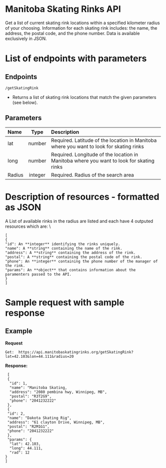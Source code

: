 # Manitoba Skating Rinks API

Get a list of current skating rink locations within a specified kilometer radius of your choosing. Information for each skating rink includes: the name, the address, the postal code, and the phone number. Data is available exclusively in JSON.

# List of endpoints with parameters

## Endpoints
`/getSkatingRink`
* Returns a list of skating rink locations that match the given parameters (see below).

## Parameters
| Name        | Type        | Description   |
| :---        |    :----:   |          :--- |
| lat         | number       | Required. Latitude of the location in Manitoba where you want to look for skating  rinks |         |
| long        | number       | Required. Longitude of the location in Manitoba where you want to look for skating  rinks |
| Radius      | integer      | Required. Radius of the search area |

# Description of resources - formatted as JSON

A List of available rinks in the radius are listed and each have 4 outputed resources which are: \


    [  
    { 
    "id": An **integer** identifying the rinks uniquely.
    "name": A **string** containing the name of the rink.  
    "address": A **string** containing the address of the rink.  
    "postal": A **string** containing the postal code of the rink.  
    "phone": An **integer** containing the phone number of the manager of the rink.  
    "params": An **object** that contains information about the paramenters passed to the API.  
    }  
    ]


# Sample request with sample response


  

  

## Example

**Request**

    Get:  https://api.manitobaskatingrinks.org/getSkatingRink?lat=42.103&lon=44.111&radius=20

**Response:**

     [
     {
      "id": 1,
      "name": "Manitoba Skating, 
      "address": "2080 pembina hwy, Winnipeg, MB",
      "postal": "R3T2G9", 
      "phone": "2041232222"
     }, 
     {
     "id": 2,
     "name": "Dakota Skating Rig",
     "address": "61 clayton Drive, Winnipeg, MB",
     "postal": "R2M1G1", 
     "phone": "2041232222" 
     },
     "params": {
      "lat": 42.103,
      "long": 44.111,
      "rad": 12
    }
    ]

